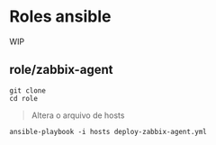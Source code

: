 # Roles ansible

WIP

## role/zabbix-agent

```
git clone
cd role
```

> Altera o arquivo de hosts

```
ansible-playbook -i hosts deploy-zabbix-agent.yml
```